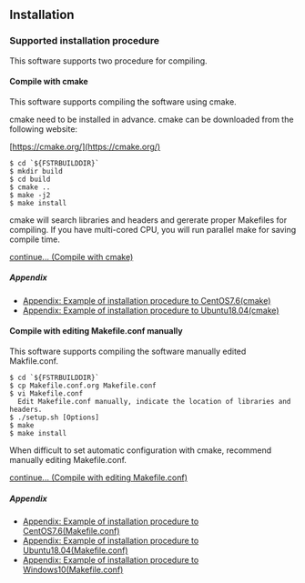 ## Installation

### Supported installation procedure

This software supports two procedure for compiling.

#### Compile with cmake

This software supports compiling the software using cmake.

cmake need to be installed in advance. cmake can be downloaded from the following website:

[https://cmake.org/](https://cmake.org/)

```
$ cd `${FSTRBUILDDIR}`
$ mkdir build
$ cd build
$ cmake ..
$ make -j2
$ make install
```

cmake will search libraries and headers and gererate proper Makefiles for compiling. If you have multi-cored CPU, you will run parallel make for saving compile time.

[continue... (Compile with cmake)](install_04)

##### Appendix

  - [Appendix: Example of installation procedure to CentOS7.6(cmake)](install_07)
  - [Appendix: Example of installation procedure to Ubuntu18.04(cmake)](install_09)

#### Compile with editing Makefile.conf manually

This software supports compiling the software manually edited Makfile.conf.

```
$ cd `${FSTRBUILDDIR}`
$ cp Makefile.conf.org Makefile.conf
$ vi Makefile.conf
  Edit Makefile.conf manually, indicate the location of libraries and headers.
$ ./setup.sh [Options]
$ make
$ make install
```

When difficult to set automatic configuration with cmake, recommend manually editing Makefile.conf.

[continue... (Compile with editing Makefile.conf)](install_05)

##### Appendix

  - [Appendix: Example of installation procedure to CentOS7.6(Makefile.conf)](install_08)
  - [Appendix: Example of installation procedure to Ubuntu18.04(Makefile.conf)](install_10)
  - [Appendix: Example of installation procedure to Windows10(Makefile.conf)](install_11)


